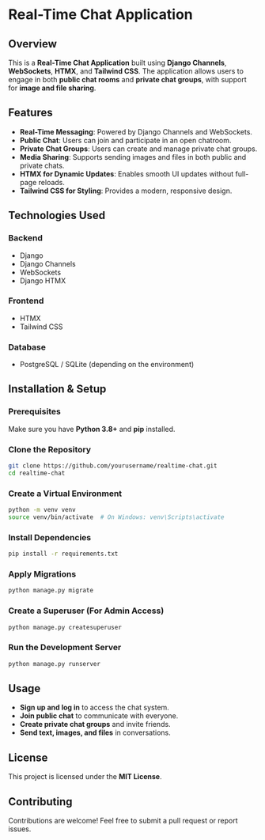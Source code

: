 # Real-Time Chat Application

## Overview

This is a **Real-Time Chat Application** built using **Django Channels**, **WebSockets**, **HTMX**, and **Tailwind CSS**. The application allows users to engage in both **public chat rooms** and **private chat groups**, with support for **image and file sharing**.

## Features

- **Real-Time Messaging**: Powered by Django Channels and WebSockets.
- **Public Chat**: Users can join and participate in an open chatroom.
- **Private Chat Groups**: Users can create and manage private chat groups.
- **Media Sharing**: Supports sending images and files in both public and private chats.
- **HTMX for Dynamic Updates**: Enables smooth UI updates without full-page reloads.
- **Tailwind CSS for Styling**: Provides a modern, responsive design.

## Technologies Used

### Backend

- Django
- Django Channels
- WebSockets
- Django HTMX

### Frontend

- HTMX
- Tailwind CSS

### Database

- PostgreSQL / SQLite (depending on the environment)


## Installation & Setup

### Prerequisites

Make sure you have **Python 3.8+** and **pip** installed.

### Clone the Repository

```sh
git clone https://github.com/yourusername/realtime-chat.git
cd realtime-chat
```

### Create a Virtual Environment

```sh
python -m venv venv
source venv/bin/activate  # On Windows: venv\Scripts\activate
```

### Install Dependencies

```sh
pip install -r requirements.txt
```

### Apply Migrations

```sh
python manage.py migrate
```

### Create a Superuser (For Admin Access)

```sh
python manage.py createsuperuser
```

### Run the Development Server

```sh
python manage.py runserver
```



## Usage

- **Sign up and log in** to access the chat system.
- **Join public chat** to communicate with everyone.
- **Create private chat groups** and invite friends.
- **Send text, images, and files** in conversations.


## License

This project is licensed under the **MIT License**.

## Contributing

Contributions are welcome! Feel free to submit a pull request or report issues.



